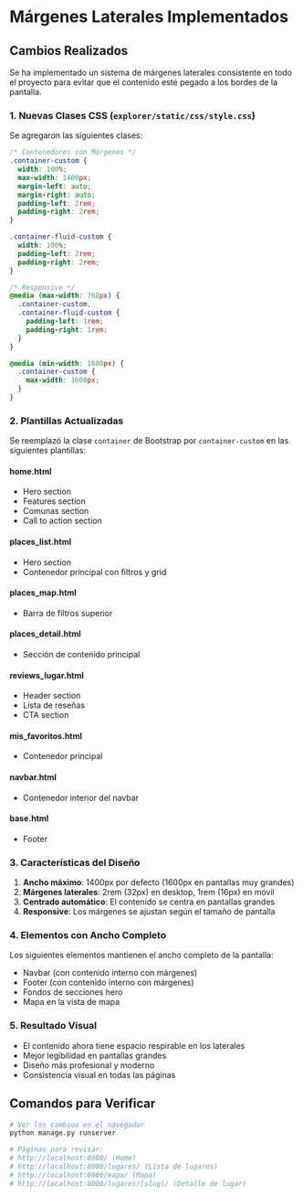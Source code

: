 # Márgenes Laterales Implementados

## Cambios Realizados

Se ha implementado un sistema de márgenes laterales consistente en todo el proyecto para evitar que el contenido esté pegado a los bordes de la pantalla.

### 1. Nuevas Clases CSS (`explorer/static/css/style.css`)

Se agregaron las siguientes clases:

```css
/* Contenedores con Márgenes */
.container-custom {
  width: 100%;
  max-width: 1400px;
  margin-left: auto;
  margin-right: auto;
  padding-left: 2rem;
  padding-right: 2rem;
}

.container-fluid-custom {
  width: 100%;
  padding-left: 2rem;
  padding-right: 2rem;
}

/* Responsive */
@media (max-width: 768px) {
  .container-custom,
  .container-fluid-custom {
    padding-left: 1rem;
    padding-right: 1rem;
  }
}

@media (min-width: 1600px) {
  .container-custom {
    max-width: 1600px;
  }
}
```

### 2. Plantillas Actualizadas

Se reemplazó la clase `container` de Bootstrap por `container-custom` en las siguientes plantillas:

#### **home.html**
- Hero section
- Features section
- Comunas section
- Call to action section

#### **places_list.html**
- Hero section
- Contenedor principal con filtros y grid

#### **places_map.html**
- Barra de filtros superior

#### **places_detail.html**
- Sección de contenido principal

#### **reviews_lugar.html**
- Header section
- Lista de reseñas
- CTA section

#### **mis_favoritos.html**
- Contenedor principal

#### **navbar.html**
- Contenedor interior del navbar

#### **base.html**
- Footer

### 3. Características del Diseño

1. **Ancho máximo**: 1400px por defecto (1600px en pantallas muy grandes)
2. **Márgenes laterales**: 2rem (32px) en desktop, 1rem (16px) en móvil
3. **Centrado automático**: El contenido se centra en pantallas grandes
4. **Responsive**: Los márgenes se ajustan según el tamaño de pantalla

### 4. Elementos con Ancho Completo

Los siguientes elementos mantienen el ancho completo de la pantalla:
- Navbar (con contenido interno con márgenes)
- Footer (con contenido interno con márgenes)
- Fondos de secciones hero
- Mapa en la vista de mapa

### 5. Resultado Visual

- El contenido ahora tiene espacio respirable en los laterales
- Mejor legibilidad en pantallas grandes
- Diseño más profesional y moderno
- Consistencia visual en todas las páginas

## Comandos para Verificar

```bash
# Ver los cambios en el navegador
python manage.py runserver

# Páginas para revisar:
# http://localhost:8000/ (Home)
# http://localhost:8000/lugares/ (Lista de lugares)
# http://localhost:8000/mapa/ (Mapa)
# http://localhost:8000/lugares/[slug]/ (Detalle de lugar)
``` 
